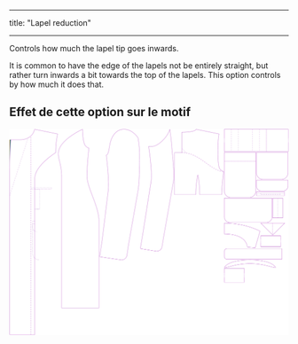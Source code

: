 - - -
title: "Lapel reduction"
- - -

Controls how much the lapel tip goes inwards.

It is common to have the edge of the lapels not be entirely straight, but rather turn inwards a bit towards the top of the lapels. This option controls by how much it does that.

## Effet de cette option sur le motif

![Cette image montre l'effet de cette option en superposant plusieurs variantes qui ont une valeur différente pour cette option](carlita_lapelreduction_sample.svg "Effet de cette option sur le modèle")
